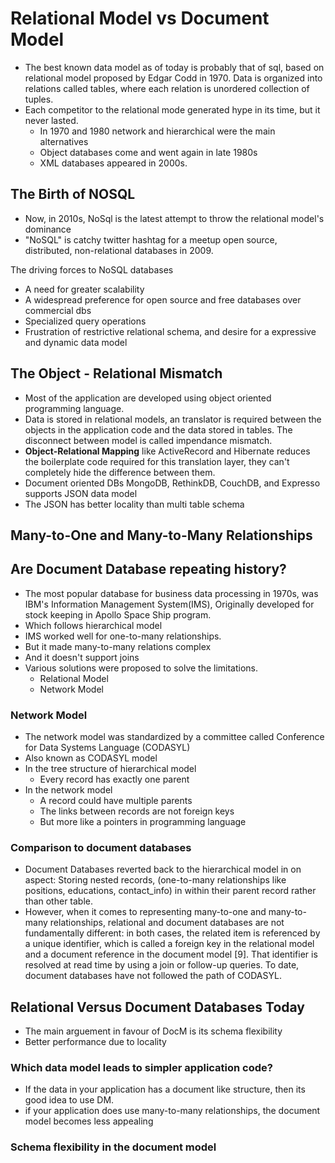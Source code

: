 # Relational Model vs Document Model

* The best known data model as of today is probably that of sql,
based on relational model proposed by Edgar Codd in 1970. Data is organized into
relations called tables, where each relation is unordered collection of tuples.
* Each competitor to the relational mode generated hype in its time, but it 
never lasted.
  * In 1970 and 1980 network and hierarchical were the main alternatives
  * Object databases come and went again in late 1980s
  * XML databases appeared in 2000s.

## The Birth of NOSQL
* Now, in 2010s, NoSql is the latest attempt to throw the relational
model's dominance
* "NoSQL" is catchy twitter hashtag for a meetup open source,
distributed, non-relational databases in 2009.


The driving forces to NoSQL databases
* A need for greater scalability
* A widespread preference for open source and free databases over
commercial dbs
* Specialized query operations
* Frustration of restrictive relational schema, and desire
for a expressive and dynamic data model

## The Object - Relational Mismatch
* Most of the application are developed using object oriented
programming language.
* Data is stored in relational models, an translator is required between 
the objects in the application code and the data stored in tables.
The disconnect between model is called impendance mismatch.
* **Object-Relational Mapping** like ActiveRecord and Hibernate 
reduces the boilerplate code required for this translation layer, 
they can't completely hide the difference between them.
* Document oriented DBs MongoDB, RethinkDB, CouchDB, and Expresso
supports JSON data model
* The JSON has better locality than multi table schema

## Many-to-One and Many-to-Many Relationships

## Are Document Database repeating history?
* The most popular database for business data processing in 1970s,
was IBM's Information Management System(IMS), Originally developed
for stock keeping in Apollo Space Ship program. 
* Which follows hierarchical model
* IMS worked well for one-to-many relationships.
* But it made many-to-many relations complex
* And it doesn't support joins
* Various solutions were proposed to solve the limitations.
  * Relational Model
  * Network Model
### Network Model
* The network model was standardized by a committee called
Conference for Data Systems Language (CODASYL)
* Also known as CODASYL model
* In the tree structure of hierarchical model
  * Every record has exactly one parent
* In the network model
  * A record could have multiple parents
  * The links between records are not foreign keys
  * But more like a pointers in programming language

### Comparison to document databases
* Document Databases reverted back to the hierarchical model
in on aspect: Storing nested records, (one-to-many relationships
like positions, educations, contact_info) in within their parent
record rather than other table.
* However, when it comes to representing many-to-one and 
many-to-many relationships, relational and document databases are 
not fundamentally different: in both cases, the related item is 
referenced by a unique identifier, which is called a foreign key
in the relational model and a document reference in the 
document model [9]. That identifier is resolved at read time by using a
join or follow-up queries. To date, document databases have not 
followed the path of CODASYL.

## Relational Versus Document Databases Today
* The main arguement in favour of DocM is its schema flexibility
* Better performance due to locality

### Which data model leads to simpler application code?
* If the data in your application has a document like structure, then its good idea
to use DM.
*  if your application does use many-to-many relationships, the document 
model becomes less appealing

### Schema flexibility in the document model
